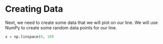 # Creating Data

Next, we need to create some data that we will plot on our line. We will use NumPy to create some random data points for our line.

```python
x = np.linspace(0, 10)
```
